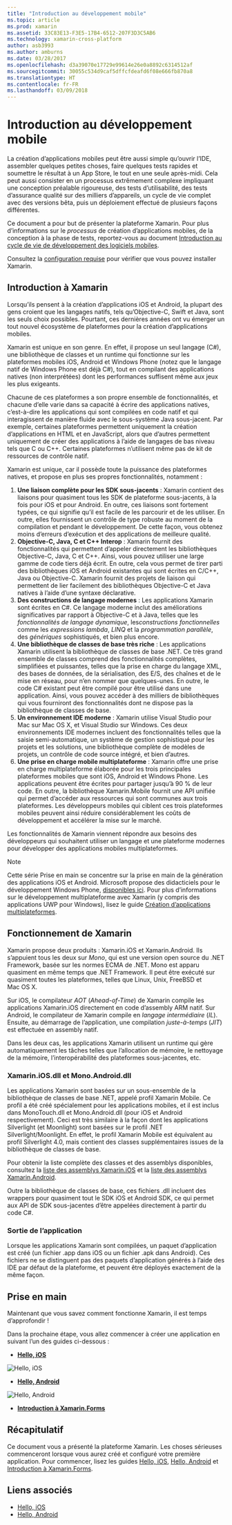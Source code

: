 ```yaml
---
title: "Introduction au développement mobile"
ms.topic: article
ms.prod: xamarin
ms.assetid: 33C83E13-F3E5-17B4-6512-207F3D3C5AB6
ms.technology: xamarin-cross-platform
author: asb3993
ms.author: amburns
ms.date: 03/28/2017
ms.openlocfilehash: d3a39070e17729e99614e26e0a8892c6314512af
ms.sourcegitcommit: 30055c534d9caf5dffcfdeafd6f08e666fb870a8
ms.translationtype: HT
ms.contentlocale: fr-FR
ms.lasthandoff: 03/09/2018
---
```

# <a name="introduction-to-mobile-development"></a>Introduction au développement mobile

La création d’applications mobiles peut être aussi simple qu’ouvrir l’IDE, assembler quelques petites choses, faire quelques tests rapides et soumettre le résultat à un App Store, le tout en une seule après-midi. Cela peut aussi consister en un processus extrêmement complexe impliquant une conception préalable rigoureuse, des tests d’utilisabilité, des tests d’assurance qualité sur des milliers d’appareils, un cycle de vie complet avec des versions bêta, puis un déploiement effectué de plusieurs façons différentes.

Ce document a pour but de présenter la plateforme Xamarin. Pour plus d’informations sur le *processus* de création d’applications mobiles, de la conception à la phase de tests, reportez-vous au document [Introduction au cycle de vie de développement des logiciels mobiles](~/cross-platform/get-started/introduction-to-mobile-sdlc.md).

Consultez la [configuration requise](~/cross-platform/get-started/requirements.md#mac) pour vérifier que vous pouvez installer Xamarin.

## <a name="introduction-to-xamarin"></a>Introduction à Xamarin

Lorsqu’ils pensent à la création d’applications iOS et Android, la plupart des gens croient que les langages natifs, tels qu’Objective-C, Swift et Java, sont les seuls choix possibles. Pourtant, ces dernières années ont vu émerger un tout nouvel écosystème de plateformes pour la création d’applications mobiles.

Xamarin est unique en son genre. En effet, il propose un seul langage (C#), une bibliothèque de classes et un runtime qui fonctionne sur les plateformes mobiles iOS, Android et Windows Phone (notez que le langage natif de Windows Phone est déjà C#), tout en compilant des applications natives (non interprétées) dont les performances suffisent même aux jeux les plus exigeants.

Chacune de ces plateformes a son propre ensemble de fonctionnalités, et chacune d’elle varie dans sa capacité à écrire des applications natives, c’est-à-dire les applications qui sont compilées en code natif et qui interagissent de manière fluide avec le sous-système Java sous-jacent. Par exemple, certaines plateformes permettent uniquement la création d’applications en HTML et en JavaScript, alors que d’autres permettent uniquement de créer des applications à l’aide de langages de bas niveau tels que C ou C++. Certaines plateformes n’utilisent même pas de kit de ressources de contrôle natif.

Xamarin est unique, car il possède toute la puissance des plateformes natives, et propose en plus ses propres fonctionnalités, notamment :

1.   **Une liaison complète pour les SDK sous-jacents** : Xamarin contient des liaisons pour quasiment tous les SDK de plateforme sous-jacents, à la fois pour iOS et pour Android. En outre, ces liaisons sont fortement typées, ce qui signifie qu’il est facile de les parcourir et de les utiliser. En outre, elles fournissent un contrôle de type robuste au moment de la compilation et pendant le développement. De cette façon, vous obtenez moins d’erreurs d’exécution et des applications de meilleure qualité.
1.   **Objective-C, Java, C et C++ Interop** : Xamarin fournit des fonctionnalités qui permettent d’appeler directement les bibliothèques Objective-C, Java, C et C++. Ainsi, vous pouvez utiliser une large gamme de code tiers déjà écrit. En outre, cela vous permet de tirer parti des bibliothèques iOS et Android existantes qui sont écrites en C/C++, Java ou Objective-C. Xamarin fournit des projets de liaison qui permettent de lier facilement des bibliothèques Objective-C et Java natives à l’aide d’une syntaxe déclarative.
1.   **Des constructions de langage modernes** : Les applications Xamarin sont écrites en C#. Ce langage moderne inclut des améliorations significatives par rapport à Objective-C et à Java, telles que les *fonctionnalités de langage dynamique*, les*constructions fonctionnelles* comme les *expressions lambda*, *LINQ* et la *programmation parallèle*, des *génériques*  sophistiqués, et bien plus encore.
1.   **Une bibliothèque de classes de base très riche** : Les applications Xamarin utilisent la bibliothèque de classes de base .NET. Ce très grand ensemble de classes comprend des fonctionnalités complètes, simplifiées et puissantes, telles que la prise en charge du langage XML, des bases de données, de la sérialisation, des E/S, des chaînes et de le mise en réseau, pour n’en nommer que quelques-unes. En outre, le code C# existant peut être compilé pour être utilisé dans une application. Ainsi, vous pouvez accéder à des milliers de bibliothèques qui vous fourniront des fonctionnalités dont ne dispose pas la bibliothèque de classes de base.
1.   **Un environnement IDE moderne** : Xamarin utilise Visual Studio pour Mac sur Mac OS X, et Visual Studio sur Windows. Ces deux environnements IDE modernes incluent des fonctionnalités telles que la saisie semi-automatique, un système de gestion sophistiqué pour les projets et les solutions, une bibliothèque complète de modèles de projets, un contrôle de code source intégré, et bien d’autres.
1.   **Une prise en charge mobile multiplateforme** : Xamarin offre une prise en charge multiplateforme élaborée pour les trois principales plateformes mobiles que sont iOS, Android et Windows Phone. Les applications peuvent être écrites pour partager jusqu’à 90 % de leur code. En outre, la bibliothèque Xamarin.Mobile fournit une API unifiée qui permet d’accéder aux ressources qui sont communes aux trois plateformes. Les développeurs mobiles qui ciblent ces trois plateformes mobiles peuvent ainsi réduire considérablement les coûts de développement et accélérer la mise sur le marché.


Les fonctionnalités de Xamarin viennent répondre aux besoins des développeurs qui souhaitent utiliser un langage et une plateforme modernes pour développer des applications mobiles multiplateformes.


> [!NOTE]
> Cette série Prise en main se concentre sur la prise en main de la génération des applications iOS et Android. Microsoft propose des didacticiels pour le développement Windows Phone, [disponibles ici](http://dev.windowsphone.com/en-us/develop). Pour plus d’informations sur le développement multiplateforme avec Xamarin (y compris des applications UWP pour Windows), lisez le guide [Création d’applications multiplateformes](~/cross-platform/app-fundamentals/building-cross-platform-applications/index.md).



## <a name="how-does-xamarin-work"></a>Fonctionnement de Xamarin

Xamarin propose deux produits : Xamarin.iOS et Xamarin.Android. Ils s’appuient tous les deux sur *Mono*, qui est une version open source du .NET Framework, basée sur les normes ECMA de .NET. Mono est apparu quasiment en même temps que .NET Framework. Il peut être exécuté sur quasiment toutes les plateformes, telles que Linux, Unix, FreeBSD et Mac OS X.

Sur iOS, le compilateur *AOT* (*Ahead-of-Time*) de Xamarin compile les applications Xamarin.iOS directement en code d’assembly ARM natif. Sur Android, le compilateur de Xamarin compile en *langage intermédiaire* (*IL*). Ensuite, au démarrage de l’application, une compilation *juste-à-temps* (*JIT*) est effectuée en assembly natif.

Dans les deux cas, les applications Xamarin utilisent un runtime qui gère automatiquement les tâches telles que l’allocation de mémoire, le nettoyage de la mémoire, l’interopérabilité des plateformes sous-jacentes, etc.



### <a name="xamariniosdll-and-monoandroiddll"></a>Xamarin.iOS.dll et Mono.Android.dll

Les applications Xamarin sont basées sur un sous-ensemble de la bibliothèque de classes de base .NET, appelé profil Xamarin Mobile. Ce profil a été créé spécialement pour les applications mobiles, et il est inclus dans MonoTouch.dll et Mono.Android.dll (pour iOS et Android respectivement). Ceci est très similaire à la façon dont les applications Silverlight (et Moonlight) sont basées sur le profil .NET Silverlight/Moonlight. En effet, le profil Xamarin Mobile est équivalent au profil Silverlight 4.0, mais contient des classes supplémentaires issues de la bibliothèque de classes de base.

Pour obtenir la liste complète des classes et des assemblys disponibles, consultez la [liste des assemblys Xamarin.iOS](~/cross-platform/internals/available-assemblies.md) et la [liste des assemblys Xamarin.Android](~/cross-platform/internals/available-assemblies.md).

Outre la bibliothèque de classes de base, ces fichiers .dll incluent des wrappers pour quasiment tout le SDK iOS et Android SDK, ce qui permet aux API de SDK sous-jacentes d’être appelées directement à partir du code C#.



### <a name="application-output"></a>Sortie de l’application

Lorsque les applications Xamarin sont compilées, un paquet d’application est créé (un fichier .app dans iOS ou un fichier .apk dans Android). Ces fichiers ne se distinguent pas des paquets d’application générés à l’aide des IDE par défaut de la plateforme, et peuvent être déployés exactement de la même façon.



## <a name="getting-started"></a>Prise en main

Maintenant que vous savez comment fonctionne Xamarin, il est temps d’approfondir !

Dans la prochaine étape, vous allez commencer à créer une application en suivant l’un des guides ci-dessous :

* [**Hello, iOS**](~/ios/get-started/hello-ios/index.md)

![](introduction-to-mobile-development-images/ios.png "Hello, iOS")


* [**Hello, Android**](~/android/get-started/hello-android/index.md)

![](introduction-to-mobile-development-images/android.png "Hello, Android")


* [**Introduction à Xamarin.Forms**](~/xamarin-forms/get-started/introduction-to-xamarin-forms.md)





## <a name="summary"></a>Récapitulatif

Ce document vous a présenté la plateforme Xamarin. Les choses sérieuses commenceront lorsque vous aurez créé et configuré votre première application. Pour commencer, lisez les guides [Hello, iOS](~/ios/get-started/hello-ios/index.md), [Hello, Android](~/android/get-started/hello-android/index.md) et [Introduction à Xamarin.Forms](~/xamarin-forms/get-started/introduction-to-xamarin-forms.md).


## <a name="related-links"></a>Liens associés

- [Hello, iOS](~/ios/get-started/hello-ios/index.md)
- [Hello, Android](~/android/get-started/hello-android/index.md)
